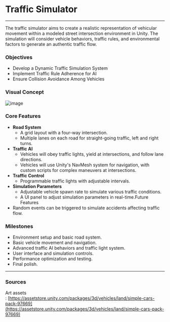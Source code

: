 # Traffic Simulator

---

The traffic simulator aims to create a realistic representation of vehicular movement within a modeled street intersection environment in Unity. The simulation will consider vehicle behaviors, traffic rules, and environmental factors to generate an authentic traffic flow.

### Objectives

-   Develop a Dynamic Traffic Simulation System
-   Implement Traffic Rule Adherence for AI
-   Ensure Collision Avoidance Among Vehicles

### Visual Concept
![image](https://github.com/Picbridge/Picbridge.github.io/assets/34910988/b2430cf7-192a-4cdb-b11a-9b22e21409c5)

### Core Features

-   **Road System**
    -   A grid layout with a four-way intersection.
    -   Multiple lanes on each road for straight-going traffic, left and right turns.
-   **Traffic AI**
    -   Vehicles will obey traffic lights, yield at intersections, and follow lane directions.
    -   Vehicles will use Unity's NavMesh system for navigation, with custom scripts for complex maneuvers at intersections.
-   **Traffic Control**
    -   Programmable traffic lights with adjustable intervals.
-   **Simulation Parameters**
    -   Adjustable vehicle spawn rate to simulate various traffic conditions.
    -   A UI panel to adjust simulation parameters in real-time.Future Features
-   Random events can be triggered to simulate accidents affecting traffic flow.

### Milestones

-   Environment setup and basic road system.
-   Basic vehicle movement and navigation.
-   Advanced traffic AI behaviors and traffic light system.
-   User interface and simulation controls.
-   Performance optimization and testing.
-   Final polish.

---

### Sources

Art assets : [https://assetstore.unity.com/packages/3d/vehicles/land/simple-cars-pack-97669](https://assetstore.unity.com/packages/3d/vehicles/land/simple-cars-pack-97669)
